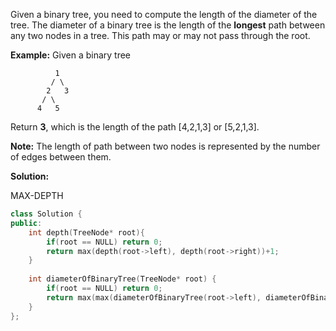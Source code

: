 Given a binary tree, you need to compute the length of the diameter of the tree. The diameter of a binary tree is the length of the **longest** path between any two nodes in a tree. This path may or may not pass through the root.

**Example:**
Given a binary tree

```
          1
         / \
        2   3
       / \     
      4   5    
```



Return **3**, which is the length of the path [4,2,1,3] or [5,2,1,3].

**Note:** The length of path between two nodes is represented by the number of edges between them.

**Solution:**

MAX-DEPTH

```c++
class Solution {
public:
    int depth(TreeNode* root){
        if(root == NULL) return 0;
        return max(depth(root->left), depth(root->right))+1;
    }
    
    int diameterOfBinaryTree(TreeNode* root) {
        if(root == NULL) return 0;
        return max(max(diameterOfBinaryTree(root->left), diameterOfBinaryTree(root->right)), depth(root->left)+depth(root->right));
    }
};
```

